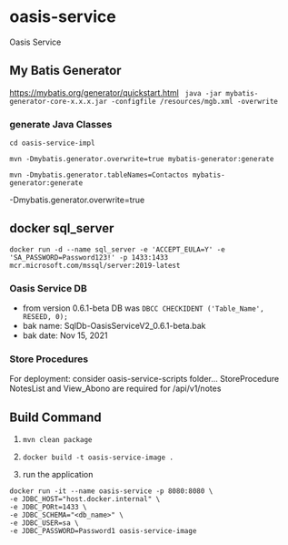 # oasis-service
Oasis Service

## My Batis Generator
https://mybatis.org/generator/quickstart.html
` java -jar mybatis-generator-core-x.x.x.jar -configfile /resources/mgb.xml -overwrite`
### generate Java Classes
`cd oasis-service-impl`

`mvn -Dmybatis.generator.overwrite=true mybatis-generator:generate`

`mvn -Dmybatis.generator.tableNames=Contactos mybatis-generator:generate`

-Dmybatis.generator.overwrite=true

## docker sql_server
`docker run -d --name sql_server -e 'ACCEPT_EULA=Y' -e 'SA_PASSWORD=Password123!' -p 1433:1433 mcr.microsoft.com/mssql/server:2019-latest`

### Oasis Service DB
- from version 0.6.1-beta DB was `DBCC CHECKIDENT ('Table_Name', RESEED, 0);`
- bak name: SqlDb-OasisServiceV2_0.6.1-beta.bak
- bak date: Nov 15, 2021

### Store Procedures
For deployment: consider oasis-service-scripts folder...
StoreProcedure NotesList and View_Abono are required for /api/v1/notes

## Build Command
1. `mvn clean package`

2. `docker build -t oasis-service-image .`

3.  run the application
```shell
docker run -it --name oasis-service -p 8080:8080 \
-e JDBC_HOST="host.docker.internal" \
-e JDBC_PORt=1433 \
-e JDBC_SCHEMA="<db_name>" \
-e JDBC_USER=sa \
-e JDBC_PASSWORD=Password1 oasis-service-image
```

